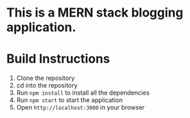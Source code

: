 # This is a MERN stack blogging application.

# Build Instructions
1. Clone the repository
2. cd into the repository
3. Run `npm install` to install all the dependencies
4. Run `npm start` to start the application
5. Open `http://localhost:3000` in your browser
```
